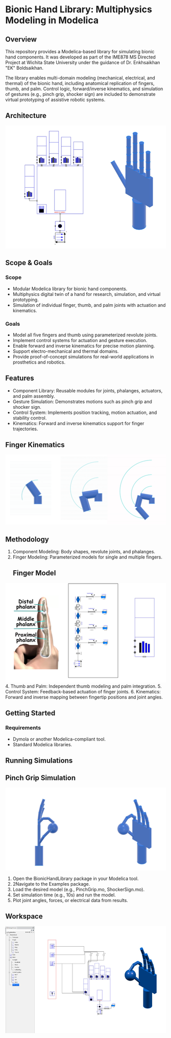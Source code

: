 # Bionic Hand Library: Multiphysics Modeling in Modelica
## Overview
This repository provides a Modelica-based library for simulating bionic hand components.
It was developed as part of the IME878 MS Directed Project at Wichita State University under the guidance of Dr. Enkhsaikhan "EK" Boldsaikhan.

The library enables multi-domain modeling (mechanical, electrical, and thermal) of the bionic hand, including anatomical replication of fingers, thumb, and palm. Control logic, forward/inverse kinematics, and simulation of gestures (e.g., pinch grip, shocker sign) are included to demonstrate virtual prototyping of assistive robotic systems.
## Architecture
![Architecture Simulation](Images/Architecture_Simulation.png)

## Scope & Goals
### Scope
- Modular Modelica library for bionic hand components.
- Multiphysics digital twin of a hand for research, simulation, and virtual prototyping.
- Simulation of individual finger, thumb, and palm joints with actuation and kinematics.
### Goals
- Model all five fingers and thumb using parameterized revolute joints.
- Implement control systems for actuation and gesture execution.
- Enable forward and inverse kinematics for precise motion planning.
- Support electro-mechanical and thermal domains.
- Provide proof-of-concept simulations for real-world applications in prosthetics and robotics.

## Features
- Component Library: Reusable modules for joints, phalanges, actuators, and palm assembly.
- Gesture Simulation: Demonstrates motions such as pinch grip and shocker sign.
- Control System: Implements position tracking, motion actuation, and stability control.
- Kinematics: Forward and inverse kinematics support for finger trajectories.
## Finger Kinematics
![Finger Kinematics](Images/Finger_Kinematics.png)

## Methodology
1. Component Modeling: Body shapes, revolute joints, and phalanges.
2. Finger Modeling: Parameterized models for single and multiple fingers.
   ## Finger Model
![Finger Model](Images/Finger_Model.png)
4. Thumb and Palm: Independent thumb modeling and palm integration.
5. Control System: Feedback-based actuation of finger joints.
6. Kinematics: Forward and inverse mapping between fingertip positions and joint angles.

## Getting Started
### Requirements
- Dymola or another Modelica-compliant tool.
- Standard Modelica libraries.

## Running Simulations
## Pinch Grip Simulation
![Pinch Grip](Images/Pinch_Grip.png)
1. Open the BionicHandLibrary package in your Modelica tool.
2. 2Navigate to the Examples package.
3. Load the desired model (e.g., PinchGrip.mo, ShockerSign.mo).
4. Set simulation time (e.g., 10s) and run the model.
5. Plot joint angles, forces, or electrical data from results.

## Workspace
![Workspace](Images/Workspace.png)

